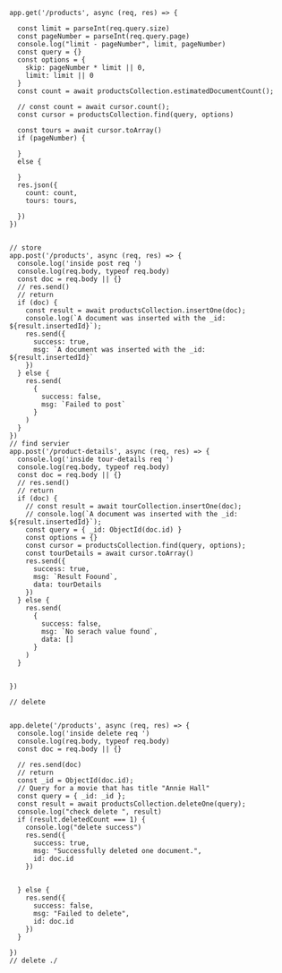 
    app.get('/products', async (req, res) => {

      const limit = parseInt(req.query.size)
      const pageNumber = parseInt(req.query.page)
      console.log("limit - pageNumber", limit, pageNumber)
      const query = {}
      const options = {
        skip: pageNumber * limit || 0,
        limit: limit || 0
      }
      const count = await productsCollection.estimatedDocumentCount();

      // const count = await cursor.count();
      const cursor = productsCollection.find(query, options)

      const tours = await cursor.toArray()
      if (pageNumber) {

      }
      else {

      }
      res.json({
        count: count,
        tours: tours,

      })
    })


    // store 
    app.post('/products', async (req, res) => {
      console.log('inside post req ')
      console.log(req.body, typeof req.body)
      const doc = req.body || {}
      // res.send()
      // return     
      if (doc) {
        const result = await productsCollection.insertOne(doc);
        console.log(`A document was inserted with the _id: ${result.insertedId}`);
        res.send({
          success: true,
          msg: `A document was inserted with the _id: ${result.insertedId}`
        })
      } else {
        res.send(
          {
            success: false,
            msg: `Failed to post`
          }
        )
      }
    })
    // find servier 
    app.post('/product-details', async (req, res) => {
      console.log('inside tour-details req ')
      console.log(req.body, typeof req.body)
      const doc = req.body || {}
      // res.send()
      // return     
      if (doc) {
        // const result = await tourCollection.insertOne(doc);
        // console.log(`A document was inserted with the _id: ${result.insertedId}`);
        const query = { _id: ObjectId(doc.id) }
        const options = {}
        const cursor = productsCollection.find(query, options);
        const tourDetails = await cursor.toArray()
        res.send({
          success: true,
          msg: `Result Foound`,
          data: tourDetails
        })
      } else {
        res.send(
          {
            success: false,
            msg: `No serach value found`,
            data: []
          }
        )
      }


    })
    
    // delete 


    app.delete('/products', async (req, res) => {
      console.log('inside delete req ')
      console.log(req.body, typeof req.body)
      const doc = req.body || {}

      // res.send(doc)
      // return   
      const _id = ObjectId(doc.id);
      // Query for a movie that has title "Annie Hall"
      const query = { _id: _id };
      const result = await productsCollection.deleteOne(query);
      console.log("check delete ", result)
      if (result.deletedCount === 1) {
        console.log("delete success")
        res.send({
          success: true,
          msg: "Successfully deleted one document.",
          id: doc.id
        })


      } else {
        res.send({
          success: false,
          msg: "Failed to delete",
          id: doc.id
        })
      }

    })
    // delete ./